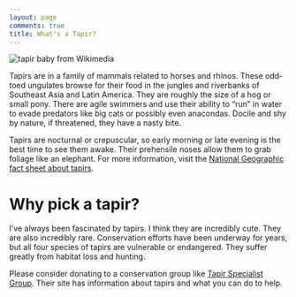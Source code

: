 ```yaml
---
layout: page
comments: true
title: What's a Tapir?
---
```

![tapir baby from Wikimedia](/assets/tapirbaby.jpg "Tapir Baby from WikiMedia")

Tapirs are in a family of mammals related to horses and rhinos. These odd-toed ungulates browse for their food in the jungles and riverbanks of Southeast Asia and Latin America. They are roughly the size of a hog or small pony. There are agile swimmers and use their ability to “run” in water to evade predators like big cats or possibly even anacondas. Docile and shy by nature, if threatened, they have a nasty bite.

Tapirs are nocturnal or crepuscular, so early morning or late evening is the best time to see them awake. Their prehensile noses allow them to grab foliage like an elephant. For more information, visit the [National Geographic fact sheet about tapirs](http://animals.nationalgeographic.com/animals/mammals/tapir/).

# Why pick a tapir?

I’ve always been fascinated by tapirs. I think they are incredibly cute. They are also incredibly rare. Conservation efforts have been underway for years, but all four species of tapirs are vulnerable or endangered. They suffer greatly from habitat loss and hunting.

Please consider donating to a conservation group like [Tapir Specialist Group](http://www.tapirs.org/ "Tapir Specialist Group"). Their site has information about tapirs and what you can do to help.
